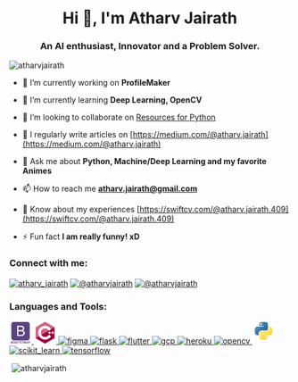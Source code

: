 <h1 align="center">Hi 👋, I'm Atharv Jairath</h1>
<h3 align="center">An AI enthusiast, Innovator and a Problem Solver.</h3>

<p align="left"> <img src="https://komarev.com/ghpvc/?username=atharvjairath&label=Profile%20views&color=2762ec&style=flat" alt="atharvjairath" /> </p>

- 🔭 I’m currently working on **ProfileMaker**

- 🌱 I’m currently learning **Deep Learning, OpenCV**

- 👯 I’m looking to collaborate on [Resources for Python](https://github.com/atharvjairath/Resources-for-python)

- 📝 I regularly write articles on [https://medium.com/@atharv.jairath](https://medium.com/@atharv.jairath)

- 💬 Ask me about **Python, Machine/Deep Learning and my favorite Animes**

- 📫 How to reach me **atharv.jairath@gmail.com**

- 📄 Know about my experiences [https://swiftcv.com/@atharv.jairath.409](https://swiftcv.com/@atharv.jairath.409)

- ⚡ Fun fact **I am really funny! xD**

<h3 align="left">Connect with me:</h3>
<p align="left">
<a href="https://twitter.com/atharv_jairath" target="blank"><img align="center" src="https://raw.githubusercontent.com/rahuldkjain/github-profile-readme-generator/neutral-icons/src/images/icons/Social/twitter.svg" alt="atharv_jairath" height="30" width="40" /></a>
<a href="https://instagram.com/@atharvjairath" target="blank"><img align="center" src="https://raw.githubusercontent.com/rahuldkjain/github-profile-readme-generator/neutral-icons/src/images/icons/Social/instagram.svg" alt="@atharvjairath" height="30" width="40" /></a>
<a href="https://medium.com/@atharvjairath" target="blank"><img align="center" src="https://raw.githubusercontent.com/rahuldkjain/github-profile-readme-generator/neutral-icons/src/images/icons/Social/medium.svg" alt="@atharvjairath" height="30" width="40" /></a>

<h3 align="left">Languages and Tools:</h3>
<p align="left"> <a href="https://getbootstrap.com" target="_blank"> <img src="https://raw.githubusercontent.com/devicons/devicon/master/icons/bootstrap/bootstrap-plain-wordmark.svg" alt="bootstrap" width="40" height="40"/> </a> <a href="https://www.w3schools.com/cpp/" target="_blank"> <img src="https://raw.githubusercontent.com/devicons/devicon/master/icons/cplusplus/cplusplus-original.svg" alt="cplusplus" width="40" height="40"/> </a> <a href="https://www.figma.com/" target="_blank"> <img src="https://www.vectorlogo.zone/logos/figma/figma-icon.svg" alt="figma" width="40" height="40"/> </a> <a href="https://flask.palletsprojects.com/" target="_blank"> <img src="https://www.vectorlogo.zone/logos/pocoo_flask/pocoo_flask-icon.svg" alt="flask" width="40" height="40"/> </a> <a href="https://flutter.dev" target="_blank"> <img src="https://www.vectorlogo.zone/logos/flutterio/flutterio-icon.svg" alt="flutter" width="40" height="40"/> </a> <a href="https://cloud.google.com" target="_blank"> <img src="https://www.vectorlogo.zone/logos/google_cloud/google_cloud-icon.svg" alt="gcp" width="40" height="40"/> </a> <a href="https://heroku.com" target="_blank"> <img src="https://www.vectorlogo.zone/logos/heroku/heroku-icon.svg" alt="heroku" width="40" height="40"/> </a> <a href="https://opencv.org/" target="_blank"> <img src="https://www.vectorlogo.zone/logos/opencv/opencv-icon.svg" alt="opencv" width="40" height="40"/> </a> <a href="https://www.python.org" target="_blank"> <img src="https://raw.githubusercontent.com/devicons/devicon/master/icons/python/python-original.svg" alt="python" width="40" height="40"/> </a> <a href="https://scikit-learn.org/" target="_blank"> <img src="https://upload.wikimedia.org/wikipedia/commons/0/05/Scikit_learn_logo_small.svg" alt="scikit_learn" width="40" height="40"/> </a> <a href="https://www.tensorflow.org" target="_blank"> <img src="https://www.vectorlogo.zone/logos/tensorflow/tensorflow-icon.svg" alt="tensorflow" width="40" height="40"/> </a> </p>

<p>&nbsp;<img align="center" src="https://github-readme-stats.vercel.app/api?username=atharvjairath&show_icons=true&locale=en" alt="atharvjairath" /></p>
